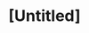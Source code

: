 ---
pid: rs304
title: "[Untitled]"
location_transcription: 
coordinates: "[-75.171978111599, 39.949325720882]"
zipcode: '19103'
gen_neighborhood: Center City
neighborhood: Rittenhouse Square,Avenue of The Arts,Logan Square,Fitler Square
outside_phl: 
age: '64'
age_range: 60-69
instagram: 
image_file_name: rs_304.jpg
proposal_transcription: |-
  Native American's in Delaware Valley. use the voice of current Native Americans living in the surrounding places.
  see the Upenn museum exhibit capturing their voices + traditions!
  past community monuments. short snippets of voices
topic: African Americans,History,Inclusivity
topic_summary: 0, 0, 0, 0, 0
type: Audio
keywords_other: native americans, indigenous people, Delaware valley
credit: Uda B Bartholomew w/ Shawn Darbin
image_labels: 
twitter: 
facebook: 
permalink: "/monuments/rs304/"
layout: item-page
---